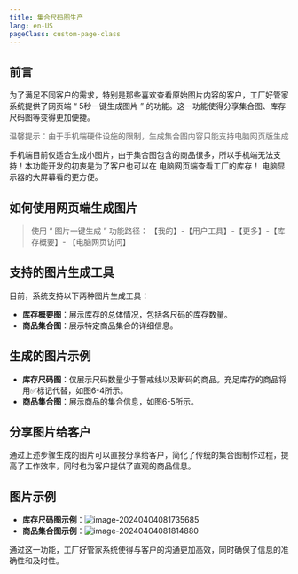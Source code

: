 ```yaml
---
title: 集合尺码图生产
lang: en-US
pageClass: custom-page-class
---
```


## 前言

为了满足不同客户的需求，特别是那些喜欢查看原始图片内容的客户，工厂好管家系统提供了网页端 <span class="weight-text"> “ 5秒一键生成图片 ” </span> 的功能。这一功能使得分享集合图、库存尺码图等变得更加便捷。

<span class="fan-tips" style="color:#666; border-bottom:none;">温馨提示：由于手机端硬件设施的限制，生成集合图内容只能支持电脑网页版生成</span>

手机端目前仅适合生成小图片，由于集合图包含的商品很多，所以手机端无法支持！本功能开发的初衷是为了客户也可以在<span class="underline-text"> 电脑网页端查看工厂的库存！ </span>电脑显示器的大屏幕看的更方便。

## 如何使用网页端生成图片

> 使用 “ 图片一键生成 ” 功能路径：<span class="underline-text"> 【我的】-【用户工具】-【更多】-【库存概要】- 【电脑网页访问】 </span>

## 支持的图片生成工具

目前，系统支持以下两种图片生成工具：

- **库存概要图**：展示库存的总体情况，包括各尺码的库存数量。
- **商品集合图**：展示特定商品集合的详细信息。

## 生成的图片示例

- **库存尺码图**：仅展示尺码数量少于警戒线以及断码的商品。充足库存的商品将用✅标记代替，如图6-4所示。
- **商品集合图**：展示商品的集合信息，如图6-5所示。

## 分享图片给客户

通过上述步骤生成的图片可以直接分享给客户，简化了传统的集合图制作过程，提高了工作效率，同时也为客户提供了直观的商品信息。

## 图片示例

- **库存尺码图示例**：![image-20240404081735685](image-20240404081735685.png)
- **商品集合图示例**：![image-20240404081814880](image-20240404081814880.png)

通过这一功能，工厂好管家系统使得与客户的沟通更加高效，同时确保了信息的准确性和及时性。